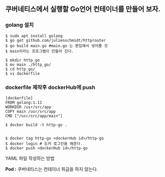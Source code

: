 ## 쿠버네티스에서 실행할 Go언어 컨테이너를 만들어 보자.

### golang 설치
```
$ sudo apt install golang
$ go get github.com/julienschmidt/httprouter
$ go build main.go #main.go 는 편집해서 넣어줄 것
$ main이라는 프로그램이 만들어 진다.

$ mkdir http_go
$ mv main ./http_go/
$ cd http_go/
$ vi dockerfile
```

### dockerfile 제작후 dockerHub에 push
```
[dockerfile]
FROM golang:1.11
WORKDIR /usr/src/app
COPY main /usr/src/app
CMD ["/usr/src/app/main"]
```
```
$ docker build -t http-go .


$ docker tag http-go <dockerHub id>/http-go
$ docker login # 도커 로그인을 해준다.
$ docker push <dockerHub id>/http-go
```
 
 YAML 파일 작성하는 방법 
 
 **Pod :** 쿠버네티스는 컨테이너 취급을 하지 않는다. 
 
 
